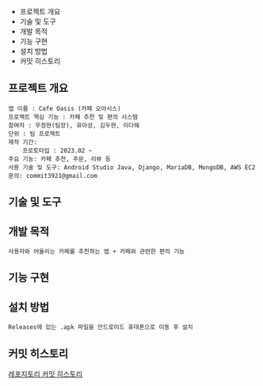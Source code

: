 

- 프로젝트 개요
- 기술 및 도구
- 개발 목적
- 기능 구현
- 설치 방법
- 커밋 히스토리

## **프로젝트 개요**
    앱 이름 : Cafe Oasis (카페 오아시스)
    프로젝트 핵심 기능 : 카페 추천 및 편의 시스템
    참여자 : 우정현(팀장), 유아성, 김두현, 이다해
    단위 : 팀 프로젝트
    제작 기간: 
        프로토타입 : 2023.02 ~ 
    주요 기능: 카페 추천, 주문, 리뷰 등
    사용 기술 및 도구: Android Studio Java, Django, MariaDB, MongoDB, AWS EC2
    문의: commit3921@gmail.com

## **기술 및 도구**

## **개발 목적**
    사용자와 어울리는 카페를 추천하는 앱 + 카페와 관련한 편의 기능

## **기능 구현**

## **설치 방법**
    Releases에 있는 .apk 파일을 안드로이드 휴대폰으로 이동 후 설치

## **커밋 히스토리**
[레포지토리 커밋 히스토리](https://github.com/CommitTheKermit/Cafe_Oasis/commits/woo)
